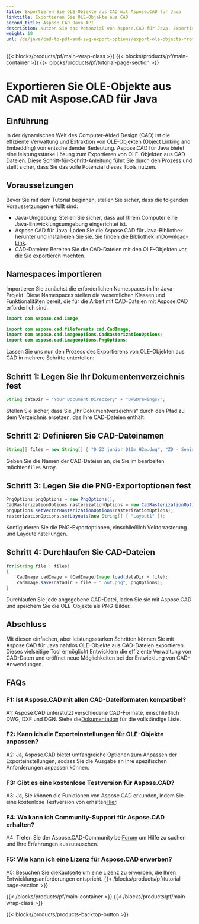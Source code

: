 ```yaml
---
title: Exportieren Sie OLE-Objekte aus CAD mit Aspose.CAD für Java
linktitle: Exportieren Sie OLE-Objekte aus CAD
second_title: Aspose.CAD Java API
description: Nutzen Sie das Potenzial von Aspose.CAD für Java. Exportieren Sie mühelos OLE-Objekte aus CAD-Dateien. Laden Sie es jetzt herunter und profitieren Sie von einer nahtlosen CAD-Datenverwaltung.
weight: 10
url: /de/java/cad-to-pdf-and-svg-export-options/export-ole-objects-from-cad/
---
```


{{< blocks/products/pf/main-wrap-class >}}
{{< blocks/products/pf/main-container >}}
{{< blocks/products/pf/tutorial-page-section >}}

# Exportieren Sie OLE-Objekte aus CAD mit Aspose.CAD für Java

## Einführung

In der dynamischen Welt des Computer-Aided Design (CAD) ist die effiziente Verwaltung und Extraktion von OLE-Objekten (Object Linking and Embedding) von entscheidender Bedeutung. Aspose.CAD für Java bietet eine leistungsstarke Lösung zum Exportieren von OLE-Objekten aus CAD-Dateien. Diese Schritt-für-Schritt-Anleitung führt Sie durch den Prozess und stellt sicher, dass Sie das volle Potenzial dieses Tools nutzen.

## Voraussetzungen

Bevor Sie mit dem Tutorial beginnen, stellen Sie sicher, dass die folgenden Voraussetzungen erfüllt sind:

- Java-Umgebung: Stellen Sie sicher, dass auf Ihrem Computer eine Java-Entwicklungsumgebung eingerichtet ist.
-  Aspose.CAD für Java: Laden Sie die Aspose.CAD für Java-Bibliothek herunter und installieren Sie sie. Sie finden die Bibliothek im[Download-Link](https://releases.aspose.com/cad/java/).
- CAD-Dateien: Bereiten Sie die CAD-Dateien mit den OLE-Objekten vor, die Sie exportieren möchten.

## Namespaces importieren

Importieren Sie zunächst die erforderlichen Namespaces in Ihr Java-Projekt. Diese Namespaces stellen die wesentlichen Klassen und Funktionalitäten bereit, die für die Arbeit mit CAD-Dateien mit Aspose.CAD erforderlich sind.

```java
import com.aspose.cad.Image;

import com.aspose.cad.fileformats.cad.CadImage;
import com.aspose.cad.imageoptions.CadRasterizationOptions;
import com.aspose.cad.imageoptions.PngOptions;
```

Lassen Sie uns nun den Prozess des Exportierens von OLE-Objekten aus CAD in mehrere Schritte unterteilen:

## Schritt 1: Legen Sie Ihr Dokumentenverzeichnis fest

```java
String dataDir = "Your Document Directory" + "DWGDrawings/";
```

Stellen Sie sicher, dass Sie „Ihr Dokumentverzeichnis“ durch den Pfad zu dem Verzeichnis ersetzen, das Ihre CAD-Dateien enthält.

## Schritt 2: Definieren Sie CAD-Dateinamen

```java
String[] files = new String[] { "D ZD junior D10m H2m.dwg", "ZD - Senior D6m H2m45.dwg" };
```

 Geben Sie die Namen der CAD-Dateien an, die Sie im bearbeiten möchten`files` Array.

## Schritt 3: Legen Sie die PNG-Exportoptionen fest

```java
PngOptions pngOptions = new PngOptions();
CadRasterizationOptions rasterizationOptions = new CadRasterizationOptions();
pngOptions.setVectorRasterizationOptions(rasterizationOptions);
rasterizationOptions.setLayouts(new String[] { "Layout1" });
```

Konfigurieren Sie die PNG-Exportoptionen, einschließlich Vektorrasterung und Layouteinstellungen.

## Schritt 4: Durchlaufen Sie CAD-Dateien

```java
for(String file : files)
{
    CadImage cadImage = (CadImage)Image.load(dataDir + file);
    cadImage.save(dataDir + file + "_out.png", pngOptions);
}
```

Durchlaufen Sie jede angegebene CAD-Datei, laden Sie sie mit Aspose.CAD und speichern Sie die OLE-Objekte als PNG-Bilder.

## Abschluss

Mit diesen einfachen, aber leistungsstarken Schritten können Sie mit Aspose.CAD für Java nahtlos OLE-Objekte aus CAD-Dateien exportieren. Dieses vielseitige Tool ermöglicht Entwicklern die effiziente Verwaltung von CAD-Daten und eröffnet neue Möglichkeiten bei der Entwicklung von CAD-Anwendungen.

## FAQs

### F1: Ist Aspose.CAD mit allen CAD-Dateiformaten kompatibel?

 A1: Aspose.CAD unterstützt verschiedene CAD-Formate, einschließlich DWG, DXF und DGN. Siehe die[Dokumentation](https://reference.aspose.com/cad/java/) für die vollständige Liste.

### F2: Kann ich die Exporteinstellungen für OLE-Objekte anpassen?

A2: Ja, Aspose.CAD bietet umfangreiche Optionen zum Anpassen der Exporteinstellungen, sodass Sie die Ausgabe an Ihre spezifischen Anforderungen anpassen können.

### F3: Gibt es eine kostenlose Testversion für Aspose.CAD?

 A3: Ja, Sie können die Funktionen von Aspose.CAD erkunden, indem Sie eine kostenlose Testversion von erhalten[Hier](https://releases.aspose.com/).

### F4: Wo kann ich Community-Support für Aspose.CAD erhalten?

 A4: Treten Sie der Aspose.CAD-Community bei[Forum](https://forum.aspose.com/c/cad/19) um Hilfe zu suchen und Ihre Erfahrungen auszutauschen.

### F5: Wie kann ich eine Lizenz für Aspose.CAD erwerben?

A5: Besuchen Sie die[Kaufseite](https://purchase.aspose.com/buy) um eine Lizenz zu erwerben, die Ihren Entwicklungsanforderungen entspricht.
{{< /blocks/products/pf/tutorial-page-section >}}

{{< /blocks/products/pf/main-container >}}
{{< /blocks/products/pf/main-wrap-class >}}

{{< blocks/products/products-backtop-button >}}

